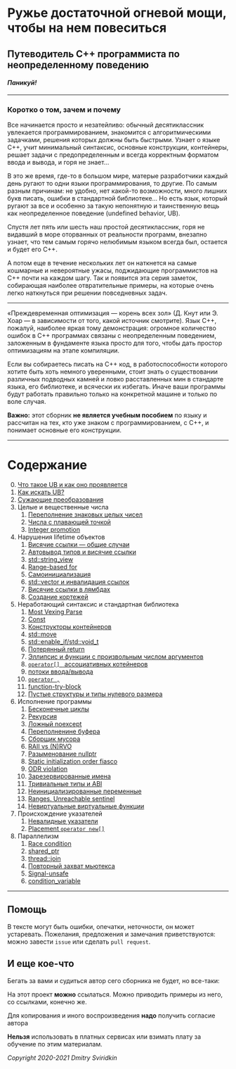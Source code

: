# Ружье достаточной огневой мощи, чтобы на нем повеситься

## Путеводитель C++ программиста по неопределенному поведению

#### *Паникуй!*

--------------

### Коротко о том, зачем и почему

Все начинается просто и незатейливо: обычный десятиклассник увлекается программированием, знакомится с алгоритмическими задачками, решения которых должны быть быстрыми. Узнает о языке C++, учит минимальный синтаксис, основные конструкции, контейнеры, решает задачи с предопределенным и всегда корректным форматом ввода и вывода, и горя не знает...

В это же время, где-то в большом мире, матерые разработчики каждый день ругают то одни языки программирования, то другие. По самым разным причинам: не удобно, нет какой-то возможности, много лишних букв писать, ошибки в стандартной библиотеке... Но есть язык, который ругают за все и особенно за такую непонятную и таинственную вещь как неопределенное поведение (undefined behavior, UB).

Спустя лет пять или шесть наш простой десятиклассник, горя не видавший в море оторванных от реальности программ, внезапно узнает, что тем самым горячо нелюбимым языком всегда был, остается и будет его C++.

А потом еще в течение нескольких лет он наткнется на самые кошмарные и невероятные ужасы, поджидающие программистов на C++ почти на каждом шагу. Так и появится эта серия заметок, собирающая наиболее отвратительные примеры, на которые очень легко наткнуться при решении повседневных задач.

--------------

«Преждевременная оптимизация — корень всех зол» (Д. Кнут или Э. Хоар — в зависимости от того, какой источник смотрите). Язык С++, пожалуй, наиболее яркая тому демонстрация: огромное количество ошибок в C++ программах связаны
с неопределенным поведением, заложенным в фундаменте языка просто для того, чтобы дать простор оптимизациям на этапе компиляции.

Если вы собираетесь писать на C++ код, в работоспособности которого хотите быть хоть немного уверенными, стоит знать о существовании различных  подводных камней и ловко расставленных мин в стандарте языка, его библиотеке, и всячески их избегать. Иначе ваши программы будут работать правильно только на конкретной машине и только по воле случая.


**Важно:** этот сборник **не является учебным пособием** по языку и рассчитан на тех, кто уже знаком с программированием, с C++, и понимает основные его конструкции.

----


# Содержание
0. [Что такое UB и как оно проявляется](what_is_ub.md)
1. [Как искать UB?](how_to_find_ub.md)
2. [Сужающие преобразования](numeric/narrowing.md)
3. Целые и вещественные числа
   1. [Переполнение знаковых целых чисел](numeric/overflow.md)
   2. [Числа с плавающей точкой](numeric/floats.md)
   3. [Integer promotion](numeric/integer_promotion.md)
4. Нарушения lifetime объектов
   1. [Висячие ссылки — общие случаи](lifetime/use_after_free_in_general.md)
   2. [Автовывод типов и висячие ссылки](lifetime/decltype_auto_and_explicit_types.md)
   3. [std::string_view](lifetime/string_view.md)
   4. [Range-based for](lifetime/for_loop.md)
   5. [Cамоинициализация](lifetime/self_init.md)
   6. [std::vector и инвалидация ссылок](lifetime/vector_invalidation.md)
   7. [Висячие ссылки в лямбдах](lifetime/lambda_capture.md)
   8. [Создание кортежей](lifetime/tuple_creation.md)
5. Неработающий синтаксис и стандартная библиотека
   1. [Most Vexing Parse](syntax/most_vexing_parse.md)
   2. [Const](syntax/const_launder.md)
   3. [Конструкторы контейнеров](syntax/stl_constructors.md)
   4. [std::move](syntax/move.md)
   5. [std::enable_if/std::void_t](syntax/enable_if_void_t.md)
   6. [Потерянный return](syntax/missing_return.md)
   7. [Эллипсис и функции с произвольным числом аргументов](syntax/c_variadic.md)
   8. [`operator[] ` ассоциативных котейнеров](syntax/map_subscript.md)
   9. [потоки ввода/вывода](syntax/iostreams.md)
   10. [`operator ,`](syntax/comma_operator.md)
   11. [function-try-block](syntax/function-try-catch.md)
   12. [Пустые структуры и типы нулевого размера](syntax/zero_size.md)
6. Исполнение программы
   1.  [Бесконечные циклы](runtime/endless_loop.md)
   2.  [Рекурсия](runtime/recursion.md)
   3.  [Ложный noexcept](runtime/noexcept.md)
   4.  [Переполненине буфера](runtime/array_overrun.md)
   5.  [Сборщик мусора](runtime/garbage_collector.md)
   6.  [RAII vs (N)RVO](runtime/rvo_vs_raii.md)
   7.  [Разыменование nullptr](runtime/nullptr_dereference.md)
   8.  [Static initialization order fiasco](runtime/static_initialization_order_fiasco.md)
   9.  [ODR violation](runtime/odr_violation.md)
   10. [Зарезервированные имена](runtime/reserved_names.md)
   11. [Тривиальные типы и ABI](runtime/trivial_types_and_ABI.md)
   12. [Неинициализированные переменные](runtime/uninitialized.md)
   13. [Ranges. Unreachable sentinel](runtime/unreachable_sentinel.md)
   14. [Невиртуальные виртуальные функции](runtime/virtual_functions.md)
7. Происхождение указателей
   1. [Невалидные указатели](pointer_prominence/invalid_pointer.md)
   2. [Placement `operator new[]`](pointer_prominence/array_placement_new.md)
8. Параллелизм
   1. [Race condition](concurrency/race_condition.md)
   2. [shared_ptr](concurrency/shared_ptr.md)
   3. [thread::join](concurrency/jthread.md)
   4. [Повторный захват мьютекса](concurrency/double_lock.md)
   5. [Signal-unsafe](concurrency/signal_unsafe.md)
   6. [condition_variable](concurrency/condition_variable.md)


---
## Помощь

В тексте могут быть ошибки, опечатки, неточности, он может устаревать. Пожелания, предложения и замечания приветствуются: можно завести `issue` или сделать `pull request`.

## И еще кое-что

Бегать за вами и судиться автор сего сборника не будет, но все-таки:

На этот проект **можно** ссылаться. Можно приводить примеры из него, со ссылками, конечно же.

Для копирования и иного воспроизведения **надо** получить согласие автора

**Нельзя** использовать в платных сервисах или взимать плату за обучение по этим материалам.

_Copyright 2020-2021 Dmitry Sviridkin_
